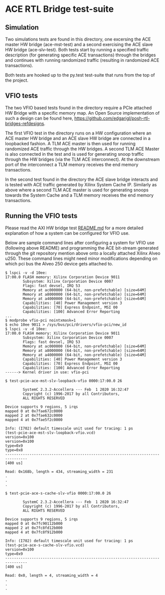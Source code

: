 # ACE RTL Bridge test-suite

## Simulation

Two simulations tests are found in this directory, one excersing the ACE master
HW bridge (ace-mst-test) and a second exercising the ACE slave HW bridge
(ace-slv-test). Both tests start by running a specified traffic description (for
generating specific ACE transactions) through the bridges and continues with
running randomized traffic (resulting in randomized ACE transactions).

Both tests are hooked up to the py.test test-suite that runs from the
top of the project.

## VFIO tests

The two VFIO based tests found in the directory require a PCIe attached HW
Bridge with a specific memory map. An Open Source implementation of such a
design can be found here,
https://github.com/edgarigl/posh-rtl-bridges-refdesigns.

The first VFIO test in the directory runs on a HW configuration where an ACE
master HW bridge and an ACE slave HW bridge are connected in a loopbacked
fashion. A TLM ACE master is then used for running randomized ACE traffic
through the HW bridges. A second TLM ACE Master is also connected in the test
and is used for generating snoop traffic through the HW bridges (via the TLM ACE
interconnect). At the downstream port of the interconnect a TLM memory receives
the end memory transactions.

In the second test found in the directory the ACE slave bridge interacts and is
tested with ACE traffic generated by Xilinx System Cache IP. Similarly as above
where a second TLM ACE master is used for generating snoops towards the System
Cache and a TLM memory receives the end memory transactions.

## Running the VFIO tests

Please read the AXI HW bridge test [README.md](../axi/README.md) for a more
detailed explanation of how a system can be configured for VFIO use.

Below are sample command lines after configuring a system for VFIO use
(following above README) and programming the ACE bit-stream generated through
the git repository mention above onto a locally attached Xilinx Alveo u250.
These command lines might need minor modifications depending on which pci bus
the Alveo 250 device gets attached to.

```
$ lspci -v -d 10ee:
17:00.0 FLASH memory: Xilinx Corporation Device 9011
        Subsystem: Xilinx Corporation Device 0007
        Flags: fast devsel, IRQ 53
        Memory at ac000000 (64-bit, non-prefetchable) [size=64M]
        Memory at a8000000 (64-bit, non-prefetchable) [size=64M]
        Memory at a4000000 (64-bit, non-prefetchable) [size=64M]
        Capabilities: [40] Power Management version 3
        Capabilities: [70] Express Endpoint, MSI 00
        Capabilities: [100] Advanced Error Reporting
...
$ modprobe vfio-pci nointxmask=1
$ echo 10ee 9011 > /sys/bus/pci/drivers/vfio-pci/new_id
$ lspci -v -d 10ee:
17:00.0 FLASH memory: Xilinx Corporation Device 9011
        Subsystem: Xilinx Corporation Device 0007
        Flags: fast devsel, IRQ 53
        Memory at ac000000 (64-bit, non-prefetchable) [size=64M]
        Memory at a8000000 (64-bit, non-prefetchable) [size=64M]
        Memory at a4000000 (64-bit, non-prefetchable) [size=64M]
        Capabilities: [40] Power Management version 3
        Capabilities: [70] Express Endpoint, MSI 00
        Capabilities: [100] Advanced Error Reporting
------> Kernel driver in use: vfio-pci

$ test-pcie-ace-mst-slv-loopback-vfio 0000:17:00.0 26

        SystemC 2.3.2-Accellera --- Feb  1 2020 16:32:47
        Copyright (c) 1996-2017 by all Contributors,
        ALL RIGHTS RESERVED

Device supports 9 regions, 5 irqs
mapped 0 at 0x7fae672c0000
mapped 2 at 0x7fae632c0000
mapped 4 at 0x7fae5f2c0000

Info: (I702) default timescale unit used for tracing: 1 ps
(test-pcie-ace-mst-slv-loopback-vfio.vcd)
version=0x100
version=0x100
type=0x9
type=0x8
--------------------------------------------------------------------------------
[400 us]

Read: 0x168b, length = 434, streaming_width = 231
.
.
.

$ test-pcie-ace-s-cache-slv-vfio 0000:17:00.0 26

        SystemC 2.3.2-Accellera --- Feb  1 2020 16:32:47
        Copyright (c) 1996-2017 by all Contributors,
        ALL RIGHTS RESERVED

Device supports 9 regions, 5 irqs
mapped 0 at 0x7fc90112b000
mapped 2 at 0x7fc8fd12b000
mapped 4 at 0x7fc8f912b000

Info: (I702) default timescale unit used for tracing: 1 ps
(test-pcie-ace-s-cache-slv-vfio.vcd)
version=0x100
type=0x9
--------------------------------------------------------------------------------
[400 us]

Read: 0x0, length = 4, streaming_width = 4
.
.
.

```
